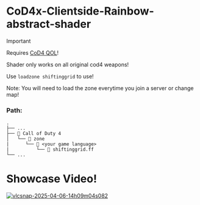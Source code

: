 # CoD4x-Clientside-Rainbow-abstract-shader



> [!IMPORTANT]
> Requires [CoD4 QOL](https://github.com/Rex109/CoD4QOL)!
>
> Shader only works on all original cod4 weapons!
> 
> Use `loadzone shiftinggrid` to use!
> 
> Note: You will need to load the zone everytime you join a server or change map!


### **Path:**
```
.
├── ...
├── 📁 Call of Duty 4
│   └── 📁 zone
|      └── 📁 <your game language>
|          └── 📜 shiftinggrid.ff
└── ...
```


# Showcase Video!
[![vlcsnap-2025-04-06-14h09m04s082](https://github.com/user-attachments/assets/a74a2a94-dc98-4fb0-b867-a7c291c41c6c)](https://youtu.be/Z4Q5GbZJ7yU)
